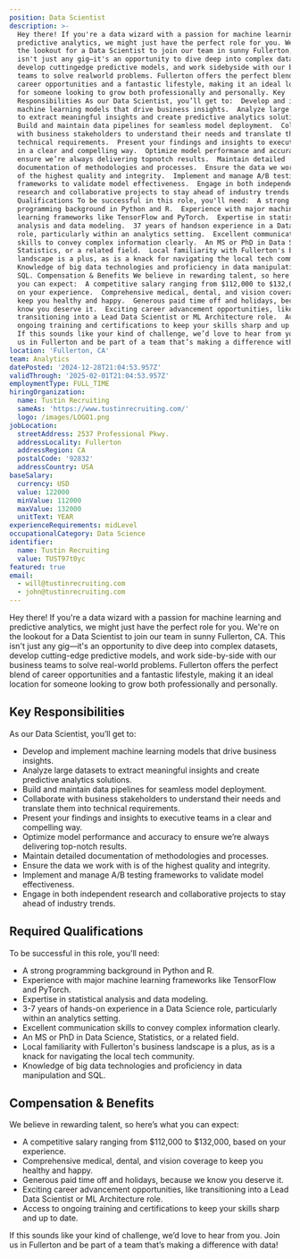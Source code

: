 ```yaml
---
position: Data Scientist
description: >-
  Hey there! If you're a data wizard with a passion for machine learning and
  predictive analytics, we might just have the perfect role for you. We're on
  the lookout for a Data Scientist to join our team in sunny Fullerton, CA. This
  isn't just any gig—it's an opportunity to dive deep into complex datasets,
  develop cuttingedge predictive models, and work sidebyside with our business
  teams to solve realworld problems. Fullerton offers the perfect blend of
  career opportunities and a fantastic lifestyle, making it an ideal location
  for someone looking to grow both professionally and personally. Key
  Responsibilities As our Data Scientist, you’ll get to:  Develop and implement
  machine learning models that drive business insights.  Analyze large datasets
  to extract meaningful insights and create predictive analytics solutions. 
  Build and maintain data pipelines for seamless model deployment.  Collaborate
  with business stakeholders to understand their needs and translate them into
  technical requirements.  Present your findings and insights to executive teams
  in a clear and compelling way.  Optimize model performance and accuracy to
  ensure we’re always delivering topnotch results.  Maintain detailed
  documentation of methodologies and processes.  Ensure the data we work with is
  of the highest quality and integrity.  Implement and manage A/B testing
  frameworks to validate model effectiveness.  Engage in both independent
  research and collaborative projects to stay ahead of industry trends. Required
  Qualifications To be successful in this role, you'll need:  A strong
  programming background in Python and R.  Experience with major machine
  learning frameworks like TensorFlow and PyTorch.  Expertise in statistical
  analysis and data modeling.  37 years of handson experience in a Data Science
  role, particularly within an analytics setting.  Excellent communication
  skills to convey complex information clearly.  An MS or PhD in Data Science,
  Statistics, or a related field.  Local familiarity with Fullerton's business
  landscape is a plus, as is a knack for navigating the local tech community. 
  Knowledge of big data technologies and proficiency in data manipulation and
  SQL. Compensation & Benefits We believe in rewarding talent, so here’s what
  you can expect:  A competitive salary ranging from $112,000 to $132,000, based
  on your experience.  Comprehensive medical, dental, and vision coverage to
  keep you healthy and happy.  Generous paid time off and holidays, because we
  know you deserve it.  Exciting career advancement opportunities, like
  transitioning into a Lead Data Scientist or ML Architecture role.  Access to
  ongoing training and certifications to keep your skills sharp and up to date.
  If this sounds like your kind of challenge, we’d love to hear from you. Join
  us in Fullerton and be part of a team that’s making a difference with data!
location: 'Fullerton, CA'
team: Analytics
datePosted: '2024-12-28T21:04:53.957Z'
validThrough: '2025-02-01T21:04:53.957Z'
employmentType: FULL_TIME
hiringOrganization:
  name: Tustin Recruiting
  sameAs: 'https://www.tustinrecruiting.com/'
  logo: /images/LOGO1.png
jobLocation:
  streetAddress: 2537 Professional Pkwy.
  addressLocality: Fullerton
  addressRegion: CA
  postalCode: '92832'
  addressCountry: USA
baseSalary:
  currency: USD
  value: 122000
  minValue: 112000
  maxValue: 132000
  unitText: YEAR
experienceRequirements: midLevel
occupationalCategory: Data Science
identifier:
  name: Tustin Recruiting
  value: TUST97t0yc
featured: true
email:
  - will@tustinrecruiting.com
  - john@tustinrecruiting.com
---
```




Hey there! If you're a data wizard with a passion for machine learning and predictive analytics, we might just have the perfect role for you. We're on the lookout for a Data Scientist to join our team in sunny Fullerton, CA. This isn't just any gig—it's an opportunity to dive deep into complex datasets, develop cutting-edge predictive models, and work side-by-side with our business teams to solve real-world problems. Fullerton offers the perfect blend of career opportunities and a fantastic lifestyle, making it an ideal location for someone looking to grow both professionally and personally.

## Key Responsibilities

As our Data Scientist, you’ll get to:

- Develop and implement machine learning models that drive business insights.
- Analyze large datasets to extract meaningful insights and create predictive analytics solutions.
- Build and maintain data pipelines for seamless model deployment.
- Collaborate with business stakeholders to understand their needs and translate them into technical requirements.
- Present your findings and insights to executive teams in a clear and compelling way.
- Optimize model performance and accuracy to ensure we’re always delivering top-notch results.
- Maintain detailed documentation of methodologies and processes.
- Ensure the data we work with is of the highest quality and integrity.
- Implement and manage A/B testing frameworks to validate model effectiveness.
- Engage in both independent research and collaborative projects to stay ahead of industry trends.

## Required Qualifications

To be successful in this role, you'll need:

- A strong programming background in Python and R.
- Experience with major machine learning frameworks like TensorFlow and PyTorch.
- Expertise in statistical analysis and data modeling.
- 3-7 years of hands-on experience in a Data Science role, particularly within an analytics setting.
- Excellent communication skills to convey complex information clearly.
- An MS or PhD in Data Science, Statistics, or a related field.
- Local familiarity with Fullerton's business landscape is a plus, as is a knack for navigating the local tech community.
- Knowledge of big data technologies and proficiency in data manipulation and SQL.

## Compensation & Benefits

We believe in rewarding talent, so here’s what you can expect:

- A competitive salary ranging from $112,000 to $132,000, based on your experience.
- Comprehensive medical, dental, and vision coverage to keep you healthy and happy.
- Generous paid time off and holidays, because we know you deserve it.
- Exciting career advancement opportunities, like transitioning into a Lead Data Scientist or ML Architecture role.
- Access to ongoing training and certifications to keep your skills sharp and up to date.

If this sounds like your kind of challenge, we’d love to hear from you. Join us in Fullerton and be part of a team that’s making a difference with data!
